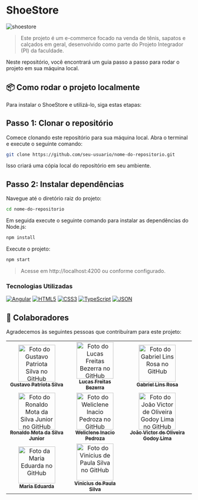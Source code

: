 # ShoeStore

![shoestore](https://github.com/user-attachments/assets/2dd64a42-2a39-4479-9011-c17bb4b64b9a)

> Este projeto é um e-commerce focado na venda de tênis, sapatos e calçados em geral, desenvolvido como parte do Projeto Integrador (PI) da faculdade.

Neste repositório, você encontrará um guia passo a passo para rodar o projeto em sua máquina local.

## 📦 Como rodar o projeto localmente

Para instalar o ShoeStore e utilizá-lo, siga estas etapas:

## Passo 1: Clonar o repositório

Comece clonando este repositório para sua máquina local. Abra o terminal e execute o seguinte comando:

```bash
git clone https://github.com/seu-usuario/nome-do-repositorio.git
```

Isso criará uma cópia local do repositório em seu ambiente.

## Passo 2: Instalar dependências

Navegue até o diretório raiz do projeto:

```bash
cd nome-do-repositorio
```
Em seguida execute o seguinte comando para instalar as dependências do Node.js:

```bash
npm install
```
Execute o projeto:
```bash
npm start
```
> Acesse em http://localhost:4200 ou conforme configurado.


### Tecnologias Utilizadas

[![Angular][Angular.io]][Angular-url]
[![HTML5][HTML5-badge]][HTML5-url]
[![CSS3][CSS3-badge]][CSS3-url]
[![TypeScript][TypeScript-badge]][TypeScript-url]
[![JSON][JSON-badge]][JSON-url]

## 🤝 Colaboradores

Agradecemos às seguintes pessoas que contribuíram para este projeto:

<table>
  <tr>
    <td align="center">
      <a href="#" title="Perfil - Gustavo Patriota Silva">
        <img src="https://avatars.githubusercontent.com/u/155376842?s=96&v=4" width="100px;" alt="Foto do Gustavo Patriota Silva no GitHub"/><br>
        <sub>
          <b>Gustavo Patriota Silva</b>
        </sub>
      </a>
    </td>
    <td align="center">
      <a href="#" title="Perfil - Lucas Freitas Bezerra">
        <img src="https://avatars.githubusercontent.com/u/180765047?v=4" width="100px;" alt="Foto do Lucas Freitas Bezerra no GitHub"/><br>
        <sub>
          <b>Lucas Freitas Bezerra</b>
        </sub>
      </a>
    </td>
    <td align="center">
      <a href="#" title="Perfil - Gabriel Lins Rosa">
        <img src="https://avatars.githubusercontent.com/u/179602341?v=4" width="100px;" alt="Foto do Gabriel Lins Rosa no GitHub"/><br>
        <sub>
          <b>Gabriel Lins Rosa</b>
        </sub>
      </a>
    </td>
  </tr>
  <tr>
  <td align="center">
      <a href="#" title="Perfil - Ronaldo Mota da Silva Junior">
        <img src="https://avatars.githubusercontent.com/u/86910362?v=4" width="100px;" alt="Foto do Ronaldo Mota da Silva Junior no GitHub"/><br>
        <sub>
          <b>Ronaldo Mota da Silva Junior</b>
        </sub>
      </a>
    </td>
  <td align="center">
      <a href="#" title="Perfil - Weliclene Inacio Pedroza">
        <img src="https://avatars.githubusercontent.com/u/146399973?v=4" width="100px;" alt="Foto do Weliclene Inacio Pedroza no GitHub"/><br>
        <sub>
          <b>Weliclene Inacio Pedroza</b>
        </sub>
      </a>
    </td>
  <td align="center">
      <a href="#" title="Perfil - João Victor de Oliveira Godoy Lima">
        <img src="https://avatars.githubusercontent.com/u/199648153?v=4" width="100px;" alt="Foto do João Victor de Oliveira Godoy Lima no GitHub"/><br>
        <sub>
          <b>João Victor de Oliveira Godoy Lima</b>
        </sub>
      </a>
    </td>
  </tr>
<tr>
  <td align="center">
      <a href="#" title="Perfil - Maria Eduarda">
        <img src="https://avatars.githubusercontent.com/u/152117065?v=4" width="100px;" alt="Foto da Maria Eduarda no GitHub"/><br>
        <sub>
          <b>Maria Eduarda</b>
        </sub>
      </a>
    </td>
  <td align="center">
      <a href="#" title="Perfil - Vinicius de Paula Silva">
        <img src="https://avatars.githubusercontent.com/u/188932773?v=4" width="100px;" alt="Foto do Vinicius de Paula Silva no GitHub"/><br>
        <sub>
          <b>Vinicius de Paula Silva</b>
        </sub>
      </a>
    </td>
  </tr>
</table>


<!-- LINKS & IMAGENS -->
[Angular.io]: https://img.shields.io/badge/Angular-DD0031?style=for-the-badge&logo=angular&logoColor=white
[Angular-url]: https://angular.io/
[HTML5-badge]: https://img.shields.io/badge/HTML5-E34F26?style=for-the-badge&logo=html5&logoColor=white
[HTML5-url]: https://developer.mozilla.org/en-US/docs/Web/HTML
[CSS3-badge]: https://img.shields.io/badge/CSS3-1572B6?style=for-the-badge&logo=css3&logoColor=white
[CSS3-url]: https://developer.mozilla.org/en-US/docs/Web/CSS
[TypeScript-badge]: https://img.shields.io/badge/TypeScript-3178C6?style=for-the-badge&logo=typescript&logoColor=white
[TypeScript-url]: https://www.typescriptlang.org/
[JSON-badge]: https://img.shields.io/badge/JSON-FFD500?style=for-the-badge&logo=json&logoColor=black
[JSON-url]: https://www.json.org/json-en.html
